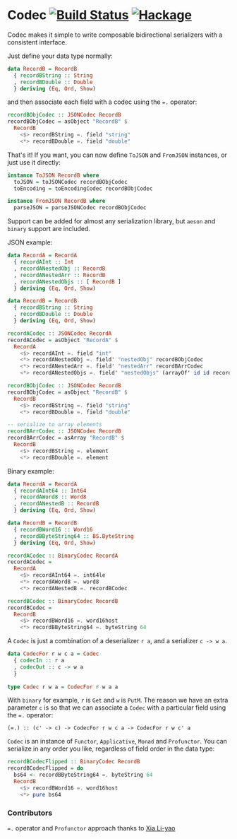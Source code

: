 # Codec [![Build Status](https://travis-ci.org/chpatrick/codec.svg?branch=master)](https://travis-ci.org/chpatrick/codec) [![Hackage](https://img.shields.io/hackage/v/codec.svg)](http://hackage.haskell.org/package/codec)

Codec makes it simple to write composable bidirectional serializers with a consistent interface.

Just define your data type normally:

```haskell
data RecordB = RecordB
  { recordBString :: String
  , recordBDouble :: Double
  } deriving (Eq, Ord, Show)
```

and then associate each field with a codec using the `=.` operator:

```haskell
recordBObjCodec :: JSONCodec RecordB
recordBObjCodec = asObject "RecordB" $
  RecordB
    <$> recordBString =. field "string"
    <*> recordBDouble =. field "double"
```

That's it! If you want, you can now define `ToJSON` and `FromJSON` instances, or just use it directly:

```haskell
instance ToJSON RecordB where
  toJSON = toJSONCodec recordBObjCodec
  toEncoding = toEncodingCodec recordBObjCodec

instance FromJSON RecordB where
  parseJSON = parseJSONCodec recordBObjCodec
```

Support can be added for almost any serialization library, but `aeson` and `binary` support are included.

JSON example:
```haskell
data RecordA = RecordA
  { recordAInt :: Int
  , recordANestedObj :: RecordB
  , recordANestedArr :: RecordB
  , recordANestedObjs :: [ RecordB ]
  } deriving (Eq, Ord, Show)

data RecordB = RecordB
  { recordBString :: String
  , recordBDouble :: Double
  } deriving (Eq, Ord, Show)

recordACodec :: JSONCodec RecordA
recordACodec = asObject "RecordA" $
  RecordA
    <$> recordAInt =. field "int"
    <*> recordANestedObj =. field' "nestedObj" recordBObjCodec
    <*> recordANestedArr =. field' "nestedArr" recordBArrCodec
    <*> recordANestedObjs =. field' "nestedObjs" (arrayOf' id id recordBObjCodec)

recordBObjCodec :: JSONCodec RecordB
recordBObjCodec = asObject "RecordB" $
  RecordB
    <$> recordBString =. field "string"
    <*> recordBDouble =. field "double"

-- serialize to array elements
recordBArrCodec :: JSONCodec RecordB
recordBArrCodec = asArray "RecordB" $
  RecordB
    <$> recordBString =. element
    <*> recordBDouble =. element
```

Binary example:
```haskell
data RecordA = RecordA
  { recordAInt64 :: Int64
  , recordAWord8 :: Word8
  , recordANestedB :: RecordB
  } deriving (Eq, Ord, Show)

data RecordB = RecordB
  { recordBWord16 :: Word16
  , recordBByteString64 :: BS.ByteString
  } deriving (Eq, Ord, Show)

recordACodec :: BinaryCodec RecordA
recordACodec =
  RecordA
    <$> recordAInt64 =. int64le
    <*> recordAWord8 =. word8
    <*> recordANestedB =. recordBCodec

recordBCodec :: BinaryCodec RecordB
recordBCodec =
  RecordB
    <$> recordBWord16 =. word16host
    <*> recordBByteString64 =. byteString 64
```

A `Codec` is just a combination of a deserializer `r a`, and a serializer `c -> w a`.
```haskell
data CodecFor r w c a = Codec
  { codecIn :: r a
  , codecOut :: c -> w a
  }
  
type Codec r w a = CodecFor r w a a
```
With `binary` for example, `r` is `Get` and `w` is `PutM`. The reason we have an extra parameter `c` is so that we can associate a `Codec` with a particular field using the `=.` operator:

`(=.) :: (c' -> c) -> CodecFor r w c a -> CodecFor r w c' a`

`Codec` is an instance of `Functor`, `Applicative`, `Monad` and `Profunctor`. You can serialize in any order you like, regardless of field order in the data type:

```haskell
recordBCodecFlipped :: BinaryCodec RecordB
recordBCodecFlipped = do
  bs64 <- recordBByteString64 =. byteString 64
  RecordB
    <$> recordBWord16 =. word16host
    <*> pure bs64
```

### Contributors

`=.` operator and `Profunctor` approach thanks to [Xia Li-yao](https://github.com/lysxia)
